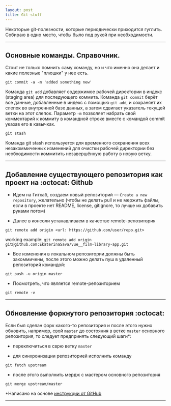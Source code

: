 ```yaml
---
layout: post
title: Git-stuff
---
```


Некоторые git-полезности, которые периодически приходится гуглить.
Собираю в одно место, чтобы было под рукой при необходимости.

---

<h2 class="post__small-heading"> Основные команды. Справочник. </h2>

Стоит не только помнить саму команду, но и что именно она делает и какие полезные "плюшки" у нее есть.

```
git commit -a -m 'added something new'
```

Команда `git add` добавляет содержимое рабочей директории в
индекс (staging area) для последующего коммита.
Команда `git commit` берёт все данные, добавленные в индекс с
помощью `git add`, и сохраняет их слепок во внутренней базе данных,
а затем сдвигает указатель текущей ветки на этот слепок.
Параметр `-m` позволяет набрать свой комментарий к коммиту в командной строке вместе
с командой commit указав его в кавычках.

```
git stash
```

Команда git stash используется для временного сохранения всех
незакоммиченных изменений для очистки рабочей директории без
необходимости коммитить незавершённую работу в новую ветку.

---

<h2 class="post__small-heading">Добавление существующего репозитория как проект на :octocat: Github</h2>

* Идем на Гитхаб, создаем новый репозиторий — `Create a new repository`, желательно  (чтобы не делать pull и не мержить файлы, если в проекте нет README, license, gitignore, то лучше их добавить руками потом)

* Далее в консоли устанавливаем в качестве remote-репозитория

```
git remote add origin <url: https://github.com/user/repo.git>
```

working example: `git remote add origin git@github.com:EkaterinaSava/vue__film-library-app.git`

* Все изменения в локальном репозитории должны быть закоммичены, после этого можно делать пуш в удаленный репозиторий командой:

```
git push -u origin master
```

* Посмотреть, что является remote-репозиторием

```
git remote -v
```

---

<h2 class="post__small-heading">Обновление форкнутого репозитория :octocat:</h2>

Если был сделан форк какого-то репозитория и после этого нужно обновить, например, свой `master` до состояния в ветке `master` основного репозитория, то следует предпринять следующий шаги*:

* переключиться в сврю ветку `master`

* для синхронизации репозиторией исполнить команду

```
git fetch upstream
```

* после этого выполнить мердж с мастером основного репозитория

```
git merge upstream/master
```

*Написано на основе [инструкции от GitHub](https://help.github.com/en/github/collaborating-with-issues-and-pull-requests/syncing-a-fork)

---